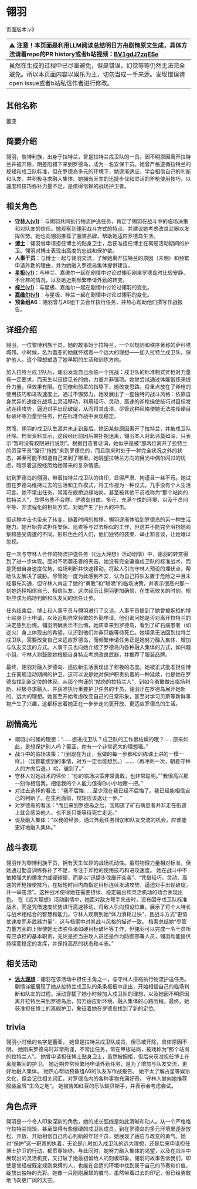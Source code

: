 # 翎羽
页面版本:v3
 

| :warning: 注意！本页面是利用LLM阅读总结明日方舟剧情原文生成，具体方法请看repo的PR history或者b站视频：[BV1gdJ7zqESe](https://www.bilibili.com/video/BV1gdJ7zqESe/)         |
|:----------------------------|
| 虽然在生成的过程中已尽量避免，但是错误，幻觉等等仍然无法完全避免。所以本页面内容以娱乐为主，切勿当成一手来源。发现错误请open issue或者b站私信作者进行修改。|



## 其他名称
蕾亚
## 简要介绍
翎羽，黎博利族，出身于拉特兰，曾是拉特兰戍卫队的一员。因不明原因离开拉特兰并被开除，阴差阳错下来到罗德岛，成为一名安保干员。她曾严格遵循拉特兰的规矩和戍卫队标准，但在罗德岛多元的环境下，她逐渐适应，学会相信自己的判断和队友，并积极寻求融入集体。她拥有天生的迅捷步伐和灵活的斧枪使用技巧，以速度和技巧弥补力量不足，是值得信赖的战场护卫者。
## 相关角色
-   **[守林人](char_158_milu.md)([v1](../chars/char_158_milu.md))**：与翎羽共同执行物流护送任务，肯定了翎羽在战斗中的临场决策和对队友的信任。她观察到翎羽战斗方式的特点，并建议她考虑改良武器以发挥优势。她也向翎羽推荐了服装品牌，帮助她适应罗德岛生活。
-   **[博士](extended_char_bo_shi.md)**：翎羽曾申请担任博士的贴身卫士，后获准担任博士在离舰活动期间的护卫。翎羽对博士表现出高度的忠诚和保护欲。
-   **人事干员**：与博士一起与翎羽交流，了解她离开拉特兰的原因（未明）和频繁申请外勤的理由，并为她融入罗德岛集体提供建议。
-   **[星极](char_274_astesi.md)([v1](../chars/char_274_astesi.md))**：与梓兰、嘉维尔一起在剧情中讨论过翎羽刚来罗德岛时比较安静、不合群的情况，以及她近期频繁申请外勤的转变。
-   **[梓兰](char_278_orchid.md)([v1](../chars/char_278_orchid.md))**：与星极、嘉维尔一起在剧情中讨论过翎羽的变化。
-   **[嘉维尔](char_187_ccheal.md)([v1](../chars/char_187_ccheal.md))**：与星极、梓兰一起在剧情中讨论过翎羽的变化。
-   **预备组A6**：翎羽曾与A6组干员合作执行任务，并热心帮助他们撰写作战报告。
## 详细介绍
翎羽，一位黎博利族干员，她的故事始于拉特兰，一个以规则和秩序著称的萨科塔城邦。小时候，名为蕾亚的她就怀揣着一个远大的理想——加入拉特兰戍卫队，保护他人。这个理想塑造了她早期的生活和训练方向。

加入拉特兰戍卫队后，翎羽发现自己面临一个挑战：戍卫队的标准制式斧枪对力量有一定要求，而天生以迅捷见长的她，力量并非强项。她曾尝试通过体能锻炼来提升力量，但效果有限。在同僚和前辈的指导下，她改变思路，将重点放在了斧枪的使用技巧和进攻速度上。通过不懈努力，她发展出了一套独特的战斗风格：依靠自身优异的速度在战场上灵活移动，利用轻巧、灵动、高速的斧枪操使技巧对目标发动连续攻势，逼迫对手出现破绽，从而将其击溃。尽管这种风格使她无法胜任硬目标破坏等力量型任务，但在标准作战中表现稳定。

然而，翎羽的戍卫队生涯并未走到最后。她因某些原因离开了拉特兰，并被戍卫队开除。档案资料显示，这段经历前因后果扑朔迷离，翎羽本人对此讳莫如深，只表示“暂时没有权限进行说明”。根据目击者证词，她似乎是被“那两位离开了拉特兰的资深干员”强行“拖拽”来到罗德岛的，而且刚来时处于一种完全状况之外的状态，甚至可能不知道自己来到了哪里。她眺望拉特兰方向的目光中偶尔闪过的忧虑，暗示着这段经历给她带来的复杂情感。

初到罗德岛的翎羽，带着拉特兰戍卫队的烙印，显得严肃、拘谨且一丝不苟。她试图在罗德岛维持过去的生活和工作模式，将工作视为一种仪式，几乎没有个人生活可言。她不常出任务，常常在舰桥边缘站岗，甚至被其他干员戏称为“那个站岗的拉特兰人”，显得有些不合群。罗德岛自由、多元、充满个性的环境，以及干员间平等、非流程化的相处方式，对她产生了巨大的冲击。

但这种冲击也带来了转变。随着时间的推移，翎羽逐渐体验到罗德岛的另一种生活魅力。她开始尝试担任安保、巡查等与过去相似的工作，但这并不能完全阻挡她观察和感受周遭的不同。形形色色的人们，他们独特的装束、举止和言谈，让她难以忽视。

在一次与守林人合作的物流护送任务（《远大理想》活动剧情）中，翎羽的转变得到了进一步体现。面对不明袭击者的夹击，她没有完全遵循戍卫队的标准战术，而是凭借自身速度优势，临场判断并快速移动，将敌人引向守林人预设的埋伏点，帮助队友解决了威胁。尽管她一度为此感到不安，认为自己将队友置于危险之中且未经事先沟通，但守林人肯定了她的“勇敢”和“聪明”的临场决策，并表示很高兴那一刻她选择相信自己、相信队友。这次经历让翎羽更加确信，在生死攸关的时刻，规矩应该为临场判断和队友间的信任让步。

任务结束后，博士和人事干员与翎羽进行了交谈。人事干员提到了她曾被婉拒的博士贴身卫士申请，以及近期异常频繁的外勤申请。他们询问她是否对离开拉特兰的决定感到后悔。翎羽明确表示不后悔，她庆幸来到罗德岛，看到了矿石病患者（如逆火）身上体现出的希望，认识到他们并非只能等待死亡。她坦承无法回到拉特兰戍卫队，需要改变自己来适应罗德岛，而频繁申请任务正是她努力融入集体、增加与队友交流的方式。人事干员也向她介绍了罗德岛内各种融入集体的方式，如兴趣小组。守林人则鼓励她根据自身特点考虑改良武器，并推荐了服装品牌。

最终，翎羽对融入罗德岛、适应新生活表现出了积极的态度。她被正式批准担任博士在离舰活动期间的护卫，这可以说是她对保护职责执着的一种延续，也是她在罗德岛找到新定位的体现。从那个拘谨的“站岗的拉特兰人”，到如今勇敢做出临场判断、积极寻求融入、并获准执行重要护卫任务的干员，翎羽正在罗德岛展开她新的、远大的理想。她甚至开始考虑改变自己的日常形象，甚至对学习贝斯等新鲜事物产生了兴趣，这都标志着她正在一步步走向更开放、更适应罗德岛的生活。
## 剧情高光
- 翎羽小时候的理想：“......想进戍卫队？戍卫队的工作很枯燥的哦？......原来如此，是想保护别人吗？蕾亚，你有一个非常远大的理想哦。”
- 战斗中的临场决策：“（到现在为止，我做的每一步都和训练课上讲的一模一样。）（我都能想到的事情，对方一定也能想到。）......（再冲刺一次，朝着守林人的方向后退。）哈，骗到了。”
- 守林人对她战术的评价：“你的临场决策非常勇敢，也非常聪明。”“我很高兴那一刻你相信我，相信我的个人能力值得你小小地赌一把。”
- 对过去选择的看法：“我不后悔......至少现在我已经不后悔了。我已经能相信自己的判断了。在生死面前，规矩应该退让一步。”
- 对罗德岛的看法：“而且来到罗德岛之后，我知道了矿石病患者并非走在街道上就会感染他人，也不是只能等待死亡走近。”
- 谈及融入集体：“以我的经验，通过外勤任务增加和队友交流的机会，应该能更好地融入集体。”
## 战斗表现
翎羽作为黎博利族干员，拥有天生优异的战场机动性。虽然物理力量相对标准，但她通过勤奋训练弥补了不足，专注于斧枪的使用技巧和进攻速度。
她在战斗中不依赖强大的爆发力或硬碰硬，而是以“迅捷步伐展开突袭”、“凭借轻巧、灵动、高速的斧枪操使技巧，在极短时间内向指定目标连续发动攻势，逼迫对手出现破绽，并一举击溃”。这种战术使得她在需要持续、稳定输出和灵活机动的场合表现出色。
在《远大理想》活动剧情中，她面对敌方弩手夹击时，没有固守戍卫队标准战术，而是凭借速度优势进行高速移动，将敌人引向预设位置，展示了将个人特长与战术相结合的智慧和能力。守林人观察到她“体力消耗过快”，且战斗方式“更倚仗速度而非武器力量”，这与档案中对其战斗风格的描述一致。
档案总结她“尽管力量方面的上限使她无法胜任诸如硬目标破坏等工作，但翎羽可以完成一名干员所有应承担的基本职责，无论是担当进攻人员还是作为防御部署人员，翎羽均能提供持续而稳定的发挥，并保持高昂的状态和斗志。”
## 相关活动
-   **[远大理想](../stories/story_falco_set_1.md)**：翎羽在该活动中担任主角之一，与守林人搭档执行物流护送任务。剧情详细展现了她从拉特兰戍卫队的条条框框中走出，开始相信自己的临场判断和队友的过程。活动穿插了她小时候加入戍卫队的理想，以及她因不明原因离开拉特兰来到罗德岛后，努力适应新环境、融入集体的心路历程。最终，她获准担任博士的离舰护卫，象征着她在罗德岛找到了新的定位。
## trivia
翎羽小时候的名字是蕾亚。
她曾是拉特兰戍卫队成员，但已被开除，具体原因不明。
她刚来罗德岛时非常拘谨，不常出任务，常在甲板站岗，被戏称为“那个站岗的拉特兰人”。
她曾申请担任博士贴身卫士，虽然被婉拒，但后来获准担任博士在离舰期间的护卫。
她近期异常频繁地申请外勤任务，是为了增加与队友交流，更好地融入集体。
她热心帮助预备组A6的队友写作战报告。
她不太了解占星等娱乐文化，但会记住相关词汇，对罗德岛内的各种事物充满好奇。
守林人曾向她推荐服装品牌“生命之地”。
她被告知红豆的乐队缺贝斯手，并表示会考虑尝试。
## 角色点评
翎羽是一个令人印象深刻的角色，她的成长弧线是如此清晰和动人。从一个严格恪守拉特兰规矩、甚至显得有些僵硬的戍卫队成员，到在罗德岛的多元环境里逐渐放松、开放、开始相信自己内心判断的年轻干员，她展现了适应与改变的勇气。她对“保护”这一职责的执着，无论是儿时加入戍卫队的远大理想，还是后来申请担任博士护卫的行动，都贯穿始终。与此同时，她努力融入集体的渴望，以及在战斗中展现出的灵活机变，又打破了她最初留给人的刻板印象。翎羽的故事告诉我们，即使是曾经被既定规则束缚的人，也能在合适的环境中找到属于自己的节奏和价值，绽放出独特的光彩。她像一只刚刚展翅的雏鸟，虽然带着过去的印记，但已经勇敢地飞向更广阔的天空。
